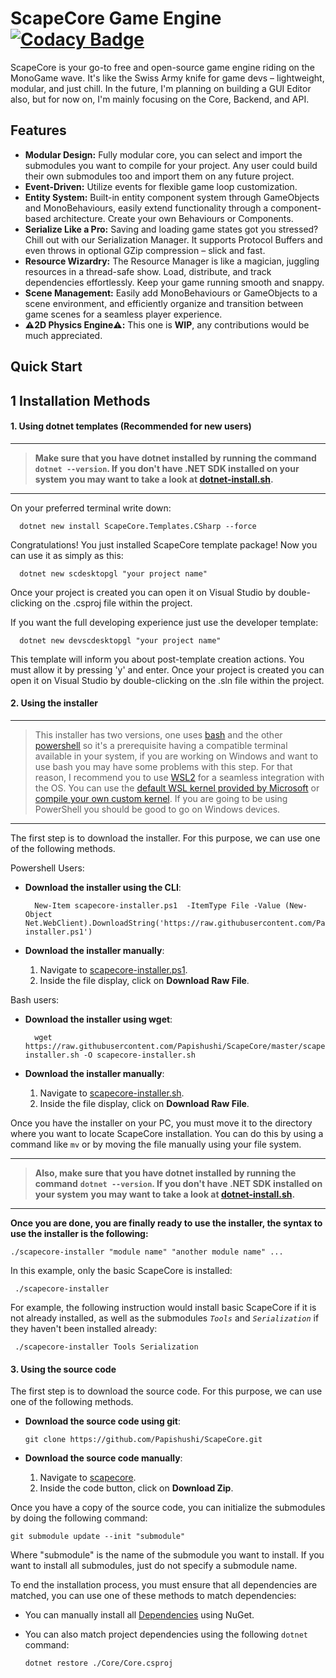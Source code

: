 # ScapeCore Game Engine [![Codacy Badge](https://app.codacy.com/project/badge/Grade/6f241960c30f4a649ee36cb5323613ca)](https://app.codacy.com/gh/Papishushi/ScapeCore/dashboard?utm_source=gh&utm_medium=referral&utm_content=&utm_campaign=Badge_grade)

ScapeCore is your go-to free and open-source game engine riding on the MonoGame wave. It's like the Swiss Army knife for game devs – lightweight, modular, and just chill.
In the future, I'm planning on building a GUI Editor also, but for now on, I'm mainly focusing on the Core, Backend, and API.

## Features

- **Modular Design:** Fully modular core, you can select and import the submodules you want to compile for your project. Any user could build their own submodules too and import them on any future project.
- **Event-Driven:** Utilize events for flexible game loop customization.
- **Entity System:** Built-in entity component system through GameObjects and MonoBehaviours, easily extend functionality through a component-based architecture. Create your own Behaviours or Components.
- **Serialize Like a Pro:** Saving and loading game states got you stressed? Chill out with our Serialization Manager. It supports Protocol Buffers and even throws in optional GZip compression – slick and fast.
- **Resource Wizardry:** The Resource Manager is like a magician, juggling resources in a thread-safe show. Load, distribute, and track dependencies effortlessly. Keep your game running smooth and snappy.
- **Scene Management:** Easily add MonoBehaviours or GameObjects to a scene environment, and efficiently organize and transition between game scenes for a seamless player experience.
- **⚠️2D Physics Engine⚠️:** This one is **WIP**, any contributions would be much appreciated.

## Quick Start

## 1 Installation Methods
#### 1. Using dotnet templates (Recommended for new users)

---

> **Make sure that you have dotnet installed by running the command** **`dotnet --version`. If you don't have .NET SDK installed on your system** **you may want to take a look at [dotnet-install.sh](https://learn.microsoft.com/en-us/dotnet/core/install/linux-scripted-manual#scripted-install).**

---

On your preferred terminal write down:

      dotnet new install ScapeCore.Templates.CSharp --force

Congratulations! You just installed ScapeCore template package!
Now you can use it as simply as this:

      dotnet new scdesktopgl "your project name"

Once your project is created you can open it on Visual Studio by double-clicking on the .csproj file within the project.

If you want the full developing experience just use the developer template:

      dotnet new devscdesktopgl "your project name"

This template will inform you about post-template creation actions. You must allow it by pressing 'y' and enter.
Once your project is created you can open it on Visual Studio by double-clicking on the .sln file within the project.
#### 2. Using the installer

---

> This installer has two versions, one uses [bash](https://www.gnu.org/software/bash/) and the other [powershell](https://github.com/PowerShell/PowerShell) so it's a prerequisite having a compatible terminal available in your system, if you are working on Windows and want to use bash you may have some problems with this step. For that reason, I recommend you to use [WSL2](https://learn.microsoft.com/es-es/windows/wsl/about) for a seamless integration with the OS. You can use the [default WSL kernel provided by Microsoft](https://learn.microsoft.com/es-es/windows/wsl/install) or [compile your own custom kernel](https://github.com/microsoft/WSL2-Linux-Kernel). If you are going to be using PowerShell you should be good to go on Windows devices.

---

The first step is to download the installer. For this purpose, we can use one of the following methods.

Powershell Users:
- **Download the installer using the CLI**:
  
        New-Item scapecore-installer.ps1  -ItemType File -Value (New-Object Net.WebClient).DownloadString('https://raw.githubusercontent.com/Papishushi/ScapeCore/master/scapecore-installer.ps1')
  
- **Download the installer manually**:
  1.  Navigate to [scapecore-installer.ps1](https://github.com/Papishushi/ScapeCore/blob/master/scapecore-installer.ps1).
  2.  Inside the file display, click on **Download Raw File**.
     
Bash users:
- **Download the installer using wget**:
  
        wget https://raw.githubusercontent.com/Papishushi/ScapeCore/master/scapecore-installer.sh -O scapecore-installer.sh
  
- **Download the installer manually**:
  1.  Navigate to [scapecore-installer.sh](https://github.com/Papishushi/ScapeCore/blob/master/scapecore-installer.sh).
  2.  Inside the file display, click on **Download Raw File**.

Once you have the installer on your PC, you must move it to the directory where you want to locate ScapeCore installation. You can do this by using a command like `mv` or by moving the file manually using your file system.

---

> **Also, make sure that you have dotnet installed by running the command** **`dotnet --version`. If you don't have .NET SDK installed on your system** **you may want to take a look at [dotnet-install.sh](https://learn.microsoft.com/en-us/dotnet/core/install/linux-scripted-manual#scripted-install).**

---

**Once you are done, you are finally ready to use the installer, the syntax to use the installer is the following:**

    ./scapecore-installer "module name" "another module name" ...

In this example, only the basic ScapeCore is installed:

     ./scapecore-installer

For example, the following instruction would install basic ScapeCore if it is not already installed, as well as the submodules _`Tools`_ and _`Serialization`_ if they haven't been installed already:

     ./scapecore-installer Tools Serialization


#### 3. Using the source code

The first step is to download the source code. For this purpose, we can use one of the following methods.

- **Download the source code using git**:

      git clone https://github.com/Papishushi/ScapeCore.git

- **Download the source code manually**:
  1.  Navigate to [scapecore](https://github.com/Papishushi/ScapeCore/blob/master/).
  2.  Inside the code button, click on **Download Zip**.

Once you have a copy of the source code, you can initialize the submodules by doing the following command:

    git submodule update --init "submodule"

Where "submodule" is the name of the submodule you want to install. If you want to install all submodules, just do not specify a submodule name.

To end the installation process, you must ensure that all dependencies are matched, you can use one of these methods to match dependencies:

- You can manually install all [Dependencies](https://github.com/Papishushi/ScapeCore/network/dependencies) using NuGet.
- You can also match project dependencies using the following `dotnet` command:

      dotnet restore ./Core/Core.csproj

